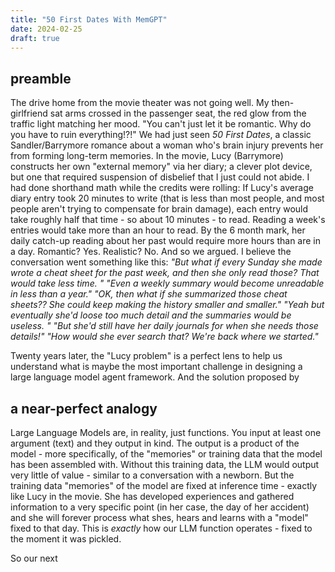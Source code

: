 ```yaml
---
title: "50 First Dates With MemGPT"
date: 2024-02-25
draft: true
---
```

## preamble
The drive home from the movie theater was not going well. My then-girlfriend sat arms crossed in the passenger seat, the red glow from the traffic light matching her mood. "You can't just let it be romantic. Why do you have to ruin everything!?!" We had just seen _50 First Dates_, a classic Sandler/Barrymore romance about a woman who's brain injury prevents her from forming long-term memories. In the movie, Lucy (Barrymore) constructs her own "external memory" via her diary; a clever plot device, but one that required suspension of disbelief that I just could not abide. I had done shorthand math while the credits were rolling: If Lucy's average diary entry took 20 minutes to write (that is less than most people, and most people aren't trying to compensate for brain damage), each entry would take roughly half that time - so about 10 minutes - to read. Reading a week's entries would take more than an hour to read. By the 6 month mark, her daily catch-up reading about her past would require more hours than are in a day. Romantic? Yes. Realistic? No. And so we argued. I believe the conversation went something like this: 
_"But what if every Sunday she made wrote a cheat sheet for the past week, and then she only read those? That would take less time. " 
"Even a weekly summary would become unreadable in less than a year." 
"OK, then what if she summarized those cheat sheets?? She could keep making the history smaller and smaller." 
"Yeah but eventually she'd loose too much detail and the summaries would be useless. "
"But she'd still have her daily journals for when she needs those details!" 
"How would she ever search that? We're back where we started."_

Twenty years later, the "Lucy problem" is a perfect lens to help us understand what is maybe the most important challenge in designing a large language model agent framework. And the solution proposed by 


## a near-perfect analogy
Large Language Models are, in reality, just functions. You input at least one argument (text) and they output in kind. The output is a product of the model - more specifically, of the "memories" or training data that the model has been assembled with. Without this training data, the LLM would output very little of value - similar to a conversation with a newborn. 
But the training data "memories" of the model are fixed at inference time - exactly like Lucy in the movie. She has developed experiences and gathered information to a very specific point (in her case, the day of her accident) and she will forever process what shes, hears and learns with a "model" fixed to that day. This is _exactly_ how our LLM function operates - fixed to the moment it was pickled. 

So our next 
<!--stackedit_data:
eyJoaXN0b3J5IjpbMTk1ODczNzUwNSwtMTg3NzA2Mzc5MSwyMT
cyNjUwLC0yMDUzMTc1NTU3LC0yMDMzNzI3MTY1LC0xMzI3MjMy
NzY1LC02NTcwNjk0MzEsOTQ2NjgyODc3LDE3MDkwMTE1NjIsMT
IxOTI1MTY0MywtMTk0NzEyNTQ5OCwxMjIxNDU3Nzk4LC0yNTU1
NTI1MTYsMTg5MTkyMDQxNSwxNDgxOTE1NzE2LDEwMjU5NTU3Mj
ksMTE1OTUzOTk4MiwtMjU4NzE0MTYzLDk4MDc4ODc0MSwtMTQz
MDUxNDgxXX0=
-->